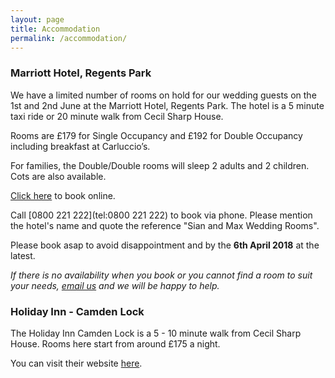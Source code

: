 ```yaml
---
layout: page
title: Accommodation
permalink: /accommodation/
---
```


### Marriott Hotel, Regents Park

We have a limited number of rooms on hold for our wedding guests on the 1st and 2nd June at the Marriott Hotel, Regents Park. The hotel is a 5 minute taxi ride or 20 minute walk from Cecil Sharp House.

Rooms are £179 for Single Occupancy and £192 for Double Occupancy including breakfast at Carluccio’s. 

For families, the Double/Double rooms will sleep 2 adults and 2 children. Cots are also available.

[Click here](http://www.marriott.com/meeting-event-hotels/group-corporate-travel/groupCorp.mi?resLinkData=Sian%20and%20Max%20Wedding%20Rooms%5ELONRP%60i4zi4za%7Ci4zi4zb%7Ci4zi4zd%60179.00%60GBP%60false%604%606/1/18%606/4/18%604/6/18&app=resvlink&stop_mobi=yes) to book online.

Call [0800 221 222](tel:0800 221 222) to book via phone. Please mention the hotel's name and quote the reference "Sian and Max Wedding Rooms". 

Please book asap to avoid disappointment and by the **6th April 2018** at the latest.

*If there is no availability when you book or you cannot find a room to suit your needs, [email us](mailto:sianandmax@gmail.com) and we will be happy to help.*

### Holiday Inn - Camden Lock

The Holiday Inn Camden Lock is a 5 - 10 minute walk from Cecil Sharp House. Rooms here start from around £175 a night.

You can visit their website [here](https://hicamdenlock.co.uk/).

